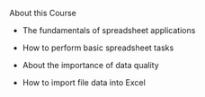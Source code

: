 About this Course

- The fundamentals of spreadsheet applications

- How to perform basic spreadsheet tasks

- About the importance of data quality

- How to import file data into Excel
